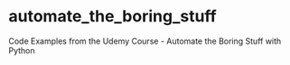# automate_the_boring_stuff

Code Examples from the Udemy Course - Automate the Boring Stuff with Python
